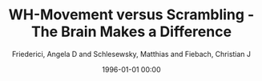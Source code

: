 ---
layout: post
title: WH-Movement versus Scrambling - The Brain Makes a Difference

date: 1996-01-01 00:00
author: Friederici, Angela D and Schlesewsky, Matthias and Fiebach, Christian J
tags: ["german","grammaticality task","psychological reality","scrambled sentences","theoretical linguistics"]
journal: Word Order and Scrambling

link: https://doi.org/10.1002/9780470758403.ch14

year: 2008
---